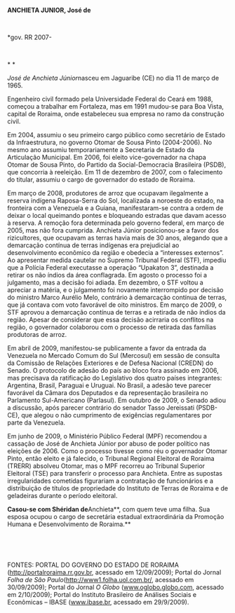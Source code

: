 **ANCHIETA JUNIOR, José de**

 

\*gov. RR 2007-

 

* *

*José de Anchieta Júnior*nasceu em Jaguaribe (CE) no dia 11 de março de
1965.

Engenheiro civil formado pela Universidade Federal do Ceará em 1988,
começou a trabalhar em Fortaleza, mas em 1991 mudou-se para Boa Vista,
capital de Roraima, onde estabeleceu sua empresa no ramo da construção
civil.

Em 2004, assumiu o seu primeiro cargo público como secretário de Estado
da Infraestrutura, no governo Otomar de Sousa Pinto (2004-2006). No
mesmo ano assumiu temporariamente a Secretaria de Estado da Articulação
Municipal. Em 2006, foi eleito vice-governador na chapa Otomar de Sousa
Pinto, do Partido da Social-Democracia Brasileira (PSDB), que concorria
à reeleição. Em 11 de dezembro de 2007, com o falecimento do titular,
assumiu o cargo de governador do estado de Roraima.

Em março de 2008, produtores de arroz que ocupavam ilegalmente a reserva
indígena Raposa-Serra do Sol, localizada a noroeste do estado, na
fronteira com a Venezuela e a Guiana, manifestaram-se contra a ordem de
deixar o local queimando pontes e bloqueando estradas que davam acesso à
reserva. A remoção fora determinada pelo governo federal, em março de
2005, mas não fora cumprida. Anchieta Júnior posicionou-se a favor dos
rizicultores, que ocupavam as terras havia mais de 30 anos, alegando que
a demarcação contínua de terras indígenas era prejudicial ao
desenvolvimento econômico da região e obedecia a “interesses externos”.
Ao apresentar medida cautelar no Supremo Tribunal Federal (STF), impediu
que a Polícia Federal executasse a operação “Upakaton 3”, destinada a
retirar os não índios da área conflagrada. Em agosto o processo foi a
julgamento, mas a decisão foi adiada. Em dezembro, o STF voltou a
apreciar a matéria, e o julgamento foi novamente interrompido por
decisão do ministro Marco Aurélio Melo, contrário à demarcação contínua
de terras, que já contava com voto favorável de oito ministros. Em março
de 2009, o STF aprovou a demarcação contínua de terras e a retirada de
não índios da região. Apesar de considerar que essa decisão acirraria os
conflitos na região, o governador colaborou com o processo de retirada
das famílias produtoras de arroz.

Em abril de 2009, manifestou-se publicamente a favor da entrada da
Venezuela no Mercado Comum do Sul (Mercosul) em sessão de consulta da
Comissão de Relações Exteriores e de Defesa Nacional (CREDN) do Senado.
O protocolo de adesão do país ao bloco fora assinado em 2006, mas
precisava da ratificação do Legislativo dos quatro países integrantes:
Argentina, Brasil, Paraguai e Uruguai. No Brasil, a adesão teve parecer
favorável da Câmara dos Deputados e da representação brasileira no
Parlamento Sul-Americano (Parlasul). Em outubro de 2009, o Senado adiou
a discussão, após parecer contrário do senador Tasso Jereissati
(PSDB-CE), que alegou o não cumprimento de exigências regulamentares por
parte da Venezuela.

Em junho de 2009, o Ministério Público Federal (MPF) recomendou a
cassação de José de Anchieta Júnior por abuso de poder político nas
eleições de 2006. Como o processo tivesse como réu o governador Otomar
Pinto, então eleito e já falecido, o Tribunal Regional Eleitoral de
Roraima (TRERR) absolveu Otomar, mas o MPF recorreu ao Tribunal Superior
Eleitoral (TSE) para transferir o processo para Anchieta. Entre as
supostas irregularidades cometidas figurariam a contratação de
funcionários e a distribuição de títulos de propriedade do Instituto de
Terras de Roraima e de geladeiras durante o período eleitoral.

**Casou-se com Shéridan de**Anchieta**, com quem teve uma filha. Sua
esposa ocupou o cargo de secretária estadual extraordinária da Promoção
Humana e Desenvolvimento de Roraima.**

 

 

FONTES: PORTAL DO GOVERNO DO ESTADO DE RORAIMA
(http://portalroraima.rr.gov.br, acessado em 12/09/2009); Portal do
Jornal *Folha de São Paulo*(http://www1.folha.uol.com.br/, acessado em
30/09/2009); Portal do Jornal *O Globo* (www.oglobo.globo.com, acessado
em 2/10/2009); Portal do Instituto Brasileiro de Análises Sociais e
Econômicas – IBASE (www.ibase.br, acessado em 29/9/2009).

 

 
